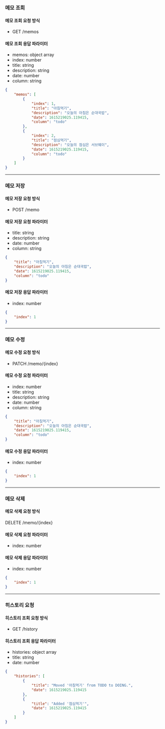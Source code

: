 ### 메모 조회

#### 메모 조회 요청 방식

- GET /memos

#### 메모 조회 응답 파라미터

- memos: object array
- index: number
- title: string
- description: string
- date: number
- column: string

```json
{
    "memos": [
        {
            "index": 1,
            "title": "아침먹기",
            "description": "오늘의 아침은 순대국밥",
            "date": 1615219025.119415,
            "column": "todo"
        },
        {
            "index": 2,
            "title": "점심먹기",
            "description": "오늘의 점심은 서브웨이",
            "date": 1615219025.119415,
            "column": "todo"
        }
    ]
}
```

---

### 메모 저장

#### 메모 저장 요청 방식

- POST /memo

#### 메모 저장 요청 파라미터

- title: string
- description: string
- date: number
- column: string

```json
{
    "title": "아침먹기",
    "description": "오늘의 아침은 순대국밥",
    "date": 1615219025.119415,
    "column": "todo"
}
```

#### 메모 저장 응답 파라미터

- index: number

```json
{
    "index": 1
}
```

---

### 메모 수정

#### 메모 수정 요청 방식

- PATCH /memo/{index}

#### 메모 수정 요청 파라미터

- index: number
- title: string
- description: string
- date: number
- column: string

```json
{
    "title": "아침먹기",
    "description": "오늘의 아침은 순대국밥",
    "date": 1615219025.119415,
    "column": "todo"
}
```

#### 메모 수정 응답 파라미터

- index: number

```json
{
    "index": 1
}
```

---

### 메모 삭제

#### 메모 삭제 요청 방식

DELETE /memo/{index}

#### 메모 삭제 요청 파라미터

- index: number

#### 메모 삭제 응답 파라미터

- index: number

```json
{
    "index": 1
}
```

---

### 히스토리 요청

#### 히스토리 조회 요청 방식

- GET /history

#### 히스토리 조회 응답 파라미터

- histories: object array
- title: string
- date: number

```json
{
    "histories": [
        {
            "title": "Moved '아침먹기' from TODO to DOING.",
            "date": 1615219025.119415
        },
        {
            "title": "Added '점심먹기'",
            "date": 1615219025.119415
        }
    ]
}
```



